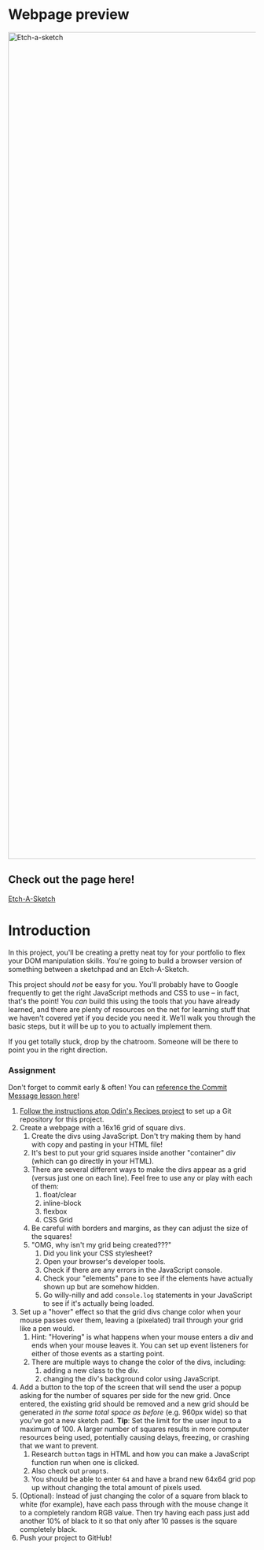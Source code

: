 # Webpage preview 

<img width="1680" alt="Etch-a-sketch" src="https://user-images.githubusercontent.com/50895014/175352316-218412a3-84b4-48c4-af1a-7533988cf270.png">

## Check out the page here!

[Etch-A-Sketch](https://zdunc.github.io/etch-a-sketch/)


# Introduction

In this project, you'll be creating a pretty neat toy for your portfolio to flex your DOM manipulation skills. You're going to build a browser version of something between a sketchpad and an Etch-A-Sketch.

This project should _not_ be easy for you. You'll probably have to Google frequently to get the right JavaScript methods and CSS to use – in fact, that's the point! You _can_ build this using the tools that you have already learned, and there are plenty of resources on the net for learning stuff that we haven't covered yet if you decide you need it. We'll walk you through the basic steps, but it will be up to you to actually implement them.

If you get totally stuck, drop by the chatroom. Someone will be there to point you in the right direction.

### Assignment

<div class="lesson-content__panel" markdown="1">

Don't forget to commit early & often! You can [reference the Commit Message lesson here](https://www.theodinproject.com/paths/foundations/courses/foundations/lessons/commit-messages)!

1. [Follow the instructions atop Odin's Recipes project](https://www.theodinproject.com/paths/foundations/courses/foundations/lessons/recipes#setting-up-your-projects-github-repository) to set up a Git repository for this project.
2. Create a webpage with a 16x16 grid of square divs.
   1. Create the divs using JavaScript. Don't try making them by hand with copy and pasting in your HTML file!
   2. It's best to put your grid squares inside another "container" div \(which can go directly in your HTML\).
   3. There are several different ways to make the divs appear as a grid \(versus just one on each line\). Feel free to use any or play with each of them:
      1. float/clear
      2. inline-block
      3. flexbox
      4. CSS Grid
   4. Be careful with borders and margins, as they can adjust the size of the squares!
   5. "OMG, why isn't my grid being created???"
      1. Did you link your CSS stylesheet?
      2. Open your browser's developer tools.
      3. Check if there are any errors in the JavaScript console.
      4. Check your "elements" pane to see if the elements have actually shown up but are somehow hidden.
      5. Go willy-nilly and add  `console.log` statements in your JavaScript to see if it's actually being loaded.
3. Set up a "hover" effect so that the grid divs change color when your mouse passes over them, leaving a \(pixelated\) trail through your grid like a pen would.
   1. Hint: "Hovering" is what happens when your mouse enters a div and ends when your mouse leaves it. You can set up event listeners for either of those events as a starting point.
   2. There are multiple ways to change the color of the divs, including:
      1. adding a new class to the div.
      2. changing the div's background color using JavaScript.
4. Add a button to the top of the screen that will send the user a popup asking for the number of squares per side for the new grid. Once entered, the existing grid should be removed and a new grid should be generated _in the same total space as before_ \(e.g. 960px wide\) so that you've got a new sketch pad. **Tip**: Set the limit for the user input to a maximum of 100. A larger number of squares results in more computer resources being used, potentially causing delays, freezing, or crashing that we want to prevent.
   1. Research `button` tags in HTML and how you can make a JavaScript function run when one is clicked.
   2. Also check out `prompt`s.
   3. You should be able to enter `64` and have a brand new 64x64 grid pop up without changing the total amount of pixels used.
5. \(Optional\): Instead of just changing the color of a square from black to white \(for example\), have each pass through with the mouse change it to a completely random RGB value.   Then try having each pass just add another 10% of black to it so that only after 10 passes is the square completely black.
6. Push your project to GitHub!
</div>
